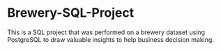 # Brewery-SQL-Project
This is a SQL project that was performed on a brewery dataset using PostgreSQL to draw valuable insights to help business decision making.
